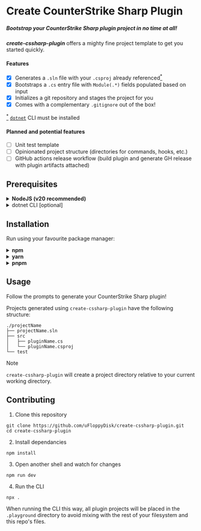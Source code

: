 # Create CounterStrike Sharp Plugin
##### Bootstrap your CounterStrike Sharp plugin project in no time at all!

***create-cssharp-plugin*** offers a mighty fine project template to get you started quickly.

#### Features
- [x] Generates a `.sln` file with your `.csproj` already referenced<ins><sup>*</sup></ins>
- [x] Bootstraps a `.cs` entry file with `Module(.*)` fields populated based on input
- [x] Initializes a git repository and stages the project for you
- [x] Comes with a complementary `.gitignore` out of the box!

<ins><sup>*</sup></ins> [`dotnet`](https://learn.microsoft.com/en-us/dotnet/core/tools/) CLI must be installed

#### Planned and potential features
- [ ] Unit test template
- [ ] Opinionated project structure (directories for commands, hooks, etc.)
- [ ] GitHub actions release workflow (build plugin and generate GH release with plugin artifacts attached)

## Prerequisites
<details>
    <summary><b>NodeJS (v20 recommended)</b></summary>

You can get NodeJS by going to their website and selecting your OS, node version, and package manager.\
https://nodejs.org/en/download
</details>
<details>
    <summary>dotnet CLI [optional]</summary>

The `dotnet` CLI *should* come with .NET SDK.\
**Install .NET SDK**\
[Linux](https://learn.microsoft.com/en-us/dotnet/core/install/linux)
\-
[Windows](https://learn.microsoft.com/en-us/dotnet/core/install/windows)

Learn more: https://learn.microsoft.com/en-us/dotnet/core/tools/
</details>

## Installation

Run using your favourite package manager:

<details>
    <summary><b>npm</b></summary>

Run on-demand via npm:

    npx create-cssharp-plugin
**OR** install as a command globally:

    npm install -g create-cssharp-plugin
    create-cssharp-plugin
</details>

<details>
    <summary><b>yarn</b></summary>

Run on-demand via yarn:

    yarn exec create-cssharp-plugin
**OR** install as a command globally:

    yarn global add create-cssharp-plugin
    create-cssharp-plugin
</details>

<details>
    <summary><b>pnpm</b></summary>

Run on-demand via pnpm:

    pnpm dlx create-cssharp-plugin
**OR** install as a command globally:

    pnpm add -g create-cssharp-plugin
    create-cssharp-plugin
</details>

## Usage

Follow the prompts to generate your CounterStrike Sharp plugin!

Projects generated using `create-cssharp-plugin` have the following structure:
```
./projectName
├── projectName.sln
├── src
│   ├── pluginName.cs
│   └── pluginName.csproj
└── test
```

> [!NOTE]
> `create-cssharp-plugin` will create a project 
directory relative to your current working directory.

## Contributing

1. Clone this repository
```shell
git clone https://github.com/uFloppyDisk/create-cssharp-plugin.git
cd create-cssharp-plugin
```
2. Install dependancies
```shell
npm install
```
3. Open another shell and watch for changes
```shell
npm run dev
```
4. Run the CLI
```shell
npx .
```
When running the CLI this way, all plugin projects will be placed in the `.playground`
directory to avoid mixing with the rest of your filesystem and this repo's files.

